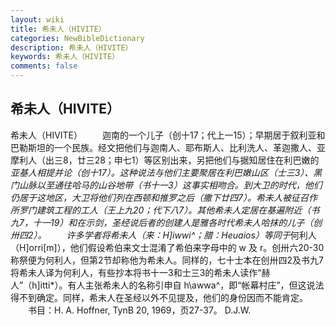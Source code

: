 ```yaml
---
layout: wiki
title: 希未人（HIVITE）
categories: NewBibleDictionary
description: 希未人（HIVITE）
keywords: 希未人（HIVITE）
comments: false
---
```


## 希未人（HIVITE）



希未人（HIVITE）
　　迦南的一个儿子（创十17；代上一15）；早期居于叙利亚和巴勒斯坦的一个民族。经文把他们与迦南人、耶布斯人、比利洗人、革迦撒人、亚摩利人（出三8，廿三28；申七1）等区别出来，另把他们与据知居住在利巴嫩的*亚基人相提并论（创十17）。这种说法与他们主要聚居在利巴嫩山区（士三3）、黑门山脉以至通往哈马的山谷地带（书十一3）这事实相吻合。到大卫的时代，他们仍居于这地区，大卫将他们列在西顿和推罗之后（撒下廿四7）。希未人被征召作所罗门建筑工程的工人（王上九20；代下八7）。其他希未人定居在基遍附近（书九7，十一19）和在示剑，圣经说后者的创建人是雅各时代希未人哈抹的儿子（创卅四2）。
　　许多学者将希未人（来：H]iwwi^；腊：Heuaios）等同于*何利人（H]orri[m]），他们假设希伯来文士混淆了希伯来字母中的 w
及 r。创卅六20-30称祭便为何利人，但第2节却称他为希未人。同样的，七十士本在创卅四2及书九7将希未人译为何利人，有些抄本将书十一3和士三3的希未人读作“赫人”（h]itti*）。有人主张希未人的名称引申自 h\awwa^，即“帐幕村庄”，但这说法得不到确定。同样，希未人在圣经以外不见提及，他们的身份因而不能肯定。
　　书目：H. A. Hoffner, TynB 20, 1969，页27-37。
D.J.W.




